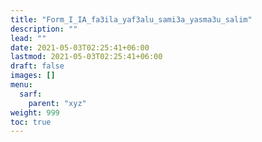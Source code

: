 ```yaml
---
title: "Form_I_IA_fa3ila_yaf3alu_sami3a_yasma3u_salim"
description: ""
lead: ""
date: 2021-05-03T02:25:41+06:00
lastmod: 2021-05-03T02:25:41+06:00
draft: false
images: []
menu: 
  sarf:
    parent: "xyz"
weight: 999
toc: true
---
```



